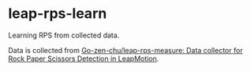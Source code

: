 # leap-rps-learn

Learning RPS from collected data.

Data is collected from [Go-zen-chu/leap-rps-measure: Data collector for Rock Paper Scissors Detection in LeapMotion](https://github.com/Go-zen-chu/leap-rps-measure).
